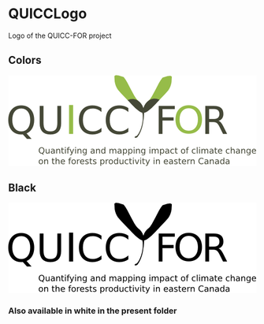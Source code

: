 QUICCLogo
=========

Logo of the QUICC-FOR project

## Colors

![LowResoColors](/Logo_QUICCFOR-Colors-LowReso.png)

## Black

![LowResoColors](/Logo_QUICCFOR-Black-LowReso.png)

### Also available in white in the present folder
